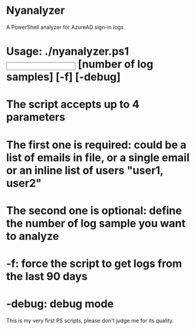 # Nyanalyzer
A PowerShell analyzer for AzureAD sign-in logs

# Usage: ./nyanalyzer.ps1 <input file OR a single email> [number of log samples] [-f] [-debug]
# The script accepts up to 4 parameters
# The first one is required: could be a list of emails in file, or a single email or an inline list of users "user1, user2"
# The second one is optional: define the number of log sample you want to analyze
# -f: force the script to get logs from the last 90 days
# -debug: debug mode 

This is my very first PS scripts, please don't judge me for its quality.
